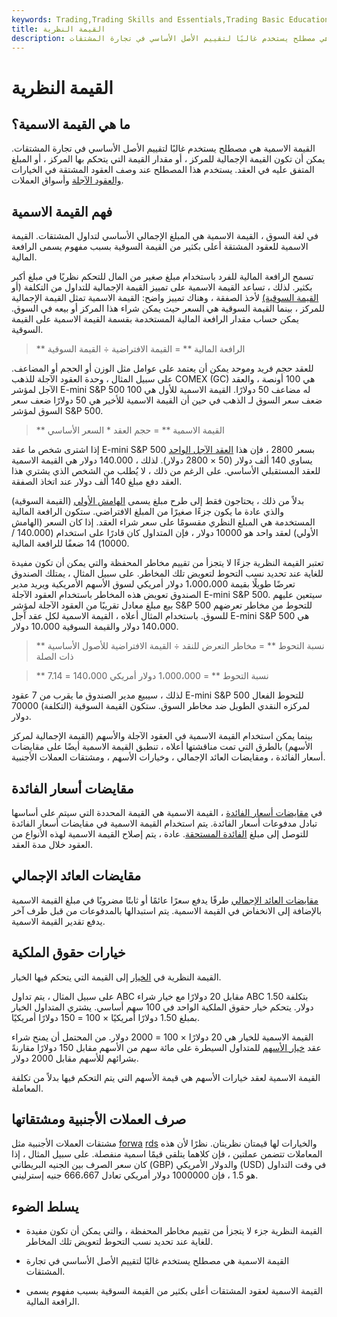 ```yaml
---
keywords: Trading,Trading Skills and Essentials,Trading Basic Education,Trading Skills
title: القيمة النظرية
description: القيمة الاسمية هي مصطلح يستخدم غالبًا لتقييم الأصل الأساسي في تجارة المشتقات.
---
```


# القيمة النظرية
## ما هي القيمة الاسمية؟

القيمة الاسمية هي مصطلح يستخدم غالبًا لتقييم الأصل الأساسي في تجارة المشتقات. يمكن أن تكون القيمة الإجمالية للمركز ، أو مقدار القيمة التي يتحكم بها المركز ، أو المبلغ المتفق عليه في العقد. يستخدم هذا المصطلح عند وصف العقود المشتقة في الخيارات [والعقود الآجلة](/futures) وأسواق العملات.

## فهم القيمة الاسمية

في لغة السوق ، القيمة الاسمية هي المبلغ الإجمالي الأساسي لتداول المشتقات. القيمة الاسمية للعقود المشتقة أعلى بكثير من القيمة السوقية بسبب مفهوم يسمى الرافعة المالية.

تسمح الرافعة المالية للفرد باستخدام مبلغ صغير من المال للتحكم نظريًا في مبلغ أكبر بكثير. لذلك ، تساعد القيمة الاسمية على تمييز القيمة الإجمالية للتداول من التكلفة (أو [القيمة السوقية)](/marketvalue) لأخذ الصفقة ، وهناك تمييز واضح: القيمة الاسمية تمثل القيمة الإجمالية للمركز ، بينما القيمة السوقية هي السعر حيث يمكن شراء هذا المركز أو بيعه في السوق. يمكن حساب مقدار الرافعة المالية المستخدمة بقسمة القيمة الاسمية على القيمة السوقية.

>

> ** الرافعة المالية ** = القيمة الافتراضية ÷ القيمة السوقية

>

للعقد حجم فريد وموحد يمكن أن يعتمد على عوامل مثل الوزن أو الحجم أو المضاعف. على سبيل المثال ، وحدة العقود الآجلة للذهب COMEX (GC) هي 100 أونصة ، والعقد الآجل لمؤشر E-mini S&P 500 له مضاعف 50 دولارًا. القيمة الاسمية للأول هي 100 ضعف سعر السوق لـ الذهب في حين أن القيمة الاسمية للأخير هي 50 دولارًا ضعف سعر السوق لمؤشر S&P 500.

>

> ** القيمة الاسمية ** = حجم العقد * السعر الأساسي

>

إذا اشترى شخص ما عقد E-mini S&P 500 بسعر 2800 ، فإن هذا [العقد الآجل الواحد](/futurescontract) يساوي 140 ألف دولار (50 × 2800 دولار). لذلك ، 140.000 دولار هي القيمة الاسمية للعقد المستقبلي الأساسي. على الرغم من ذلك ، لا يُطلب من الشخص الذي يشتري هذا العقد دفع مبلغ 140 ألف دولار عند اتخاذ الصفقة.

بدلاً من ذلك ، يحتاجون فقط إلى طرح مبلغ يسمى [الهامش الأولي](/initialmargin) (القيمة السوقية) والذي عادة ما يكون جزءًا صغيرًا من المبلغ الافتراضي. ستكون الرافعة المالية المستخدمة هي المبلغ النظري مقسومًا على سعر شراء العقد. إذا كان السعر (الهامش الأولي) لعقد واحد هو 10000 دولار ، فإن المتداول كان قادرًا على استخدام (140.000 / 10000) 14 ضعفًا للرافعة المالية.

تعتبر القيمة النظرية جزءًا لا يتجزأ من تقييم مخاطر المحفظة والتي يمكن أن تكون مفيدة للغاية عند تحديد نسب التحوط لتعويض تلك المخاطر. على سبيل المثال ، يمتلك الصندوق تعرضًا طويلًا بقيمة 1،000،000 دولار أمريكي لسوق الأسهم الأمريكية ويريد مدير الصندوق تعويض هذه المخاطر باستخدام العقود الآجلة E-mini S&P 500. سيتعين عليهم بيع مبلغ معادل تقريبًا من العقود الآجلة لمؤشر S&P 500 للتحوط من مخاطر تعرضهم للسوق. باستخدام المثال أعلاه ، القيمة الاسمية لكل عقد آجل E-mini S&P 500 هي 140،000 دولار والقيمة السوقية 10،000 دولار.

>

> ** نسبة التحوط ** = مخاطر التعرض للنقد ÷ القيمة الافتراضية للأصول الأساسية ذات الصلة

>

>

> ** نسبة التحوط ** = 1،000،000 دولار أمريكي 140،000 = 7.14

>

لذلك ، سيبيع مدير الصندوق ما يقرب من 7 عقود E-mini S&P 500 للتحوط الفعال لمركزه النقدي الطويل ضد مخاطر السوق. ستكون القيمة السوقية (التكلفة) 70000 دولار.

بينما يمكن استخدام القيمة الاسمية في العقود الآجلة والأسهم (القيمة الإجمالية لمركز الأسهم) بالطرق التي تمت مناقشتها أعلاه ، تنطبق القيمة الاسمية أيضًا على مقايضات أسعار الفائدة ، ومقايضات العائد الإجمالي ، وخيارات الأسهم ، ومشتقات العملات الأجنبية.

## مقايضات أسعار الفائدة

في [مقايضات أسعار الفائدة](/interestrateswap) ، القيمة الاسمية هي القيمة المحددة التي سيتم على أساسها تبادل مدفوعات أسعار الفائدة. يتم استخدام القيمة الاسمية في مقايضات أسعار الفائدة للتوصل إلى مبلغ [الفائدة المستحقة](/interest-due). عادة ، يتم إصلاح القيمة الاسمية لهذه الأنواع من العقود خلال مدة العقد.

## مقايضات العائد الإجمالي

[مقايضات العائد الإجمالي](/totalreturnswap) طرفًا يدفع سعرًا عائمًا أو ثابتًا مضروبًا في مبلغ القيمة الاسمية بالإضافة إلى الانخفاض في القيمة الاسمية. يتم استبدالها بالمدفوعات من قبل طرف آخر يدفع تقدير القيمة الاسمية.

## خيارات حقوق الملكية

القيمة النظرية في [الخيار](/option) إلى القيمة التي يتحكم فيها الخيار.

على سبيل المثال ، يتم تداول ABC مقابل 20 دولارًا مع خيار شراء ABC بتكلفة 1.50 دولار. يتحكم خيار حقوق الملكية الواحد في 100 سهم أساسي. يشتري المتداول الخيار بمبلغ 1.50 دولارًا أمريكيًا × 100 = 150 دولارًا أمريكيًا.

القيمة الاسمية للخيار هي 20 دولارًا × 100 = 2000 دولار. من المحتمل أن يمنح شراء عقد [خيار الأسهم](/stockoption) للمتداول السيطرة على مائة سهم من الأسهم مقابل 150 دولارًا مقارنةً بشرائهم للأسهم مقابل 2000 دولار.

القيمة الاسمية لعقد خيارات الأسهم هي قيمة الأسهم التي يتم التحكم فيها بدلاً من تكلفة المعاملة.

## صرف العملات الأجنبية ومشتقاتها

مشتقات العملات الأجنبية مثل [forwa](/forwardcontract) [rds](/forwardcontract) والخيارات لها قيمتان نظريتان. نظرًا لأن هذه المعاملات تتضمن عملتين ، فإن كلاهما يتلقى قيمًا اسمية منفصلة. على سبيل المثال ، إذا كان سعر الصرف بين الجنيه البريطاني (GBP) والدولار الأمريكي (USD) في وقت التداول هو 1.5 ، فإن 1000000 دولار أمريكي تعادل 666،667 جنيه إسترليني.

## يسلط الضوء

- القيمة النظرية جزء لا يتجزأ من تقييم مخاطر المحفظة ، والتي يمكن أن تكون مفيدة للغاية عند تحديد نسب التحوط لتعويض تلك المخاطر.

- القيمة الاسمية هي مصطلح يستخدم غالبًا لتقييم الأصل الأساسي في تجارة المشتقات.

- القيمة الاسمية لعقود المشتقات أعلى بكثير من القيمة السوقية بسبب مفهوم يسمى الرافعة المالية.

